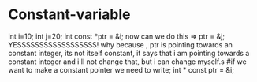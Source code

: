# Constant-variable
int i=10;
int j=20;
int const *ptr = &i;
now can we do this => ptr = &j;
YESSSSSSSSSSSSSSSSSS! 
why because , ptr is pointing towards an constant integer, its not itself constant, it says that i am pointing towards a constant integer and i'll not change that, but i can change myself.s 
#if we want to make a constant pointer
we need to write;
int * const ptr = &i;
